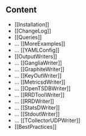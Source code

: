 ## Content

* [[Installation]]
* [[ChangeLog]]
* [[Queries]]
* ... [[MoreExamples]]
* ... [[YAMLConfig]]
* [[OutputWriters]]
* ... [[GangliaWriter]]
* ... [[GraphiteWriter]]
* ... [[KeyOutWriter]]
* ... [[MetricsdWriter]]
* ... [[OpenTSDBWriter]]
* ... [[RRDToolWriter]]
* ... [[RRDWriter]]
* ... [[StatsDWriter]]
* ... [[StdoutWriter]]
* ... [[TCollectorUDPWriter]]
* [[BestPractices]]

